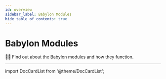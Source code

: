 ```yaml
---
id: overview
sidebar_label: Babylon Modules
hide_table_of_contents: true
---
```


# Babylon Modules

🕵️‍♂️ Find out about the Babylon modules and how they function.

---

import DocCardList from '@theme/DocCardList';

<DocCardList />
